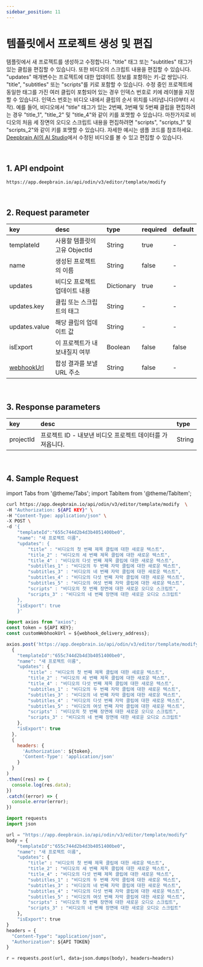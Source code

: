 ```yaml
---
sidebar_position: 11
---
```


# 템플릿에서 프로젝트 생성 및 편집

템플릿에서 새 프로젝트를 생성하고 수정합니다. "title" 태그 또는 "subtitles" 태그가 있는 클립을 편집할 수 있습니다. 또한 비디오의 스크립트 내용을 편집할 수 있습니다. "updates" 매개변수는 프로젝트에 대한 업데이트 정보를 포함하는 키-값 쌍입니다. "title", "subtitles" 또는 "scripts"를 키로 포함할 수 있습니다. 수정 중인 프로젝트에 동일한 태그를 가진 여러 클립이 포함되어 있는 경우 인덱스 번호로 키에 레이블을 지정할 수 있습니다. 인덱스 번호는 비디오 내에서 클립의 순서 위치를 나타냅니다(0부터 시작). 예를 들어, 비디오에서 "title" 태그가 있는 2번째, 3번째 및 5번째 클립을 편집하려는 경우 "title_1", "title_2" 및 "title_4"와 같이 키를 포맷할 수 있습니다. 마찬가지로 비디오의 처음 세 장면의 오디오 스크립트 내용을 편집하려면 "scripts", "scripts_1" 및 "scripts_2"와 같이 키를 포맷할 수 있습니다. 자세한 예시는 샘플 코드를 참조하세요. [Deepbrain AI의 AI Studio](https://app.deepbrain.io)에서 수정된 비디오를 볼 수 있고 편집할 수 있습니다.

<br/>

## 1. API endpoint

```http
https://app.deepbrain.io/api/odin/v3/editor/template/modify
```

<br/>

## 2. Request parameter

|key|desc|type|required|default|
|:---|:---|:---|:---|:---|
|templateId|사용할 템플릿의 고유 ObjectId|String|true|-|
|name|생성된 프로젝트의 이름|String|false|-|
|updates|비디오 프로젝트 업데이트 내용|Dictionary|true|-|
|updates.key|클립 또는 스크립트의 태그|String|-|-|
|updates.value|해당 클립의 업데이트 값|String|-|-|
|isExport|이 프로젝트가 내보내질지 여부|Boolean|false|false|
|[webhookUrl](../reference/webhook)|합성 결과를 보낼 URL 주소|String|false|-|

<br/>

## 3. Response parameters

|key|desc|type|
|:---|:---|:---|
|projectId|프로젝트 ID - 내보낸 비디오 프로젝트 데이터를 가져옵니다.|String|

<br/>

## 4. Sample Request

import Tabs from '@theme/Tabs';
import TabItem from '@theme/TabItem';

<Tabs>
<TabItem value="curl" label="cURL">

```bash
curl https://app.deepbrain.io/api/odin/v3/editor/template/modify  \
-H "Authorization: ${API KEY}" \
-H "Content-Type: application/json" \
-X POST \
-d '{
    "templateId":"655c744d2b4d3b4051400be0",
    "name": "새 프로젝트 이름",
    "updates": { 
        "title" : "비디오의 첫 번째 제목 클립에 대한 새로운 텍스트",
        "title_2" : "비디오의 세 번째 제목 클립에 대한 새로운 텍스트",
        "title_4" : "비디오의 다섯 번째 제목 클립에 대한 새로운 텍스트",
        "subtitles_1" : "비디오의 두 번째 자막 클립에 대한 새로운 텍스트",
        "subtitles_3" : "비디오의 네 번째 자막 클립에 대한 새로운 텍스트", 
        "subtitles_4" : "비디오의 다섯 번째 자막 클립에 대한 새로운 텍스트",
        "subtitles_5" : "비디오의 여섯 번째 자막 클립에 대한 새로운 텍스트",
        "scripts" : "비디오의 첫 번째 장면에 대한 새로운 오디오 스크립트",
        "scripts_3" : "비디오의 네 번째 장면에 대한 새로운 오디오 스크립트"
    },
    "isExport": true
    }'
```

</TabItem>
<TabItem value="js" label="Node.js">

```js
import axios from "axios";
const token = ${API KEY};
const customWebhookUrl = ${webhook_delivery_address};

axios.post('https://app.deepbrain.io/api/odin/v3/editor/template/modify', 
  {
    "templateId":"655c744d2b4d3b4051400be0",
    "name": "새 프로젝트 이름",
    "updates": { 
        "title" : "비디오의 첫 번째 제목 클립에 대한 새로운 텍스트",
        "title_2" : "비디오의 세 번째 제목 클립에 대한 새로운 텍스트",
        "title_4" : "비디오의 다섯 번째 제목 클립에 대한 새로운 텍스트",
        "subtitles_1" : "비디오의 두 번째 자막 클립에 대한 새로운 텍스트",
        "subtitles_3" : "비디오의 네 번째 자막 클립에 대한 새로운 텍스트",
        "subtitles_4" : "비디오의 다섯 번째 자막 클립에 대한 새로운 텍스트",
        "subtitles_5" : "비디오의 여섯 번째 자막 클립에 대한 새로운 텍스트",
        "scripts" : "비디오의 첫 번째 장면에 대한 새로운 오디오 스크립트",
        "scripts_3" : "비디오의 네 번째 장면에 대한 새로운 오디오 스크립트"
    },
    "isExport": true
  }, 
  {
    headers: {
      'Authorization': ${token},
      'Content-Type': 'application/json'
    }
  }
)
.then((res) => {
  console.log(res.data);
})
.catch((error) => {
  console.error(error);
})
```

</TabItem>
<TabItem value="py" label="Python">

```py
import requests
import json

url = "https://app.deepbrain.io/api/odin/v3/editor/template/modify"
body = {
    "templateId":"655c744d2b4d3b4051400be0",
    "name": "새 프로젝트 이름",
    "updates": { 
        "title" : "비디오의 첫 번째 제목 클립에 대한 새로운 텍스트",
        "title_2" : "비디오의 세 번째 제목 클립에 대한 새로운 텍스트",
        "title_4" : "비디오의 다섯 번째 제목 클립에 대한 새로운 텍스트",
        "subtitles_1" : "비디오의 두 번째 자막 클립에 대한 새로운 텍스트",
        "subtitles_3" : "비디오의 네 번째 자막 클립에 대한 새로운 텍스트",
        "subtitles_4" : "비디오의 다섯 번째 자막 클립에 대한 새로운 텍스트",
        "subtitles_5" : "비디오의 여섯 번째 자막 클립에 대한 새로운 텍스트",
        "scripts" : "비디오의 첫 번째 장면에 대한 새로운 오디오 스크립트",
        "scripts_3" : "비디오의 네 번째 장면에 대한 새로운 오디오 스크립트"
    },
    "isExport": true
}
headers = {
  "Content-Type": "application/json",
  "Authorization": ${API TOKEN}
}

r = requests.post(url, data=json.dumps(body), headers=headers)
```

</TabItem>
</Tabs>
